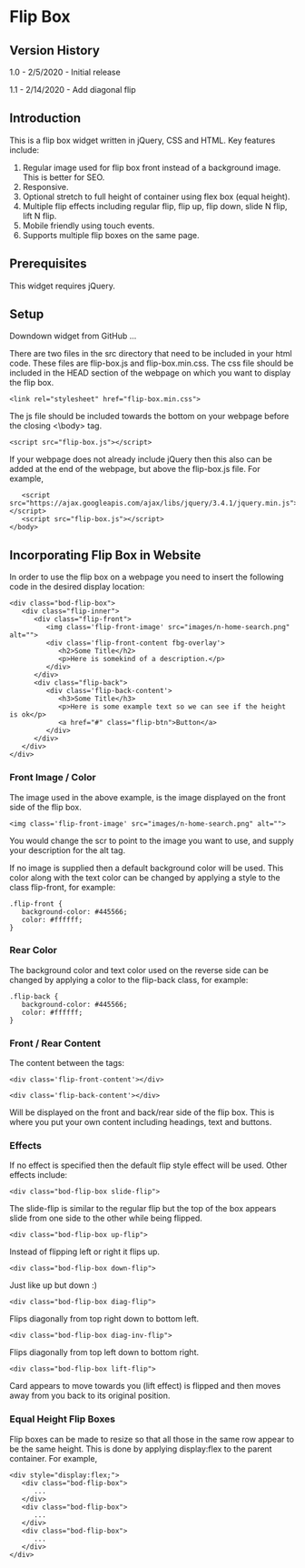 # Flip Box
## Version History
1.0 - 2/5/2020 - Initial release

1.1 - 2/14/2020 - Add diagonal flip
## Introduction
This is a flip box widget written in jQuery, CSS and HTML. Key features include:
1. Regular image used for flip box front instead of a background image. This is better for SEO.
2. Responsive.
3. Optional stretch to full height of container using flex box (equal height).
4. Multiple flip effects including regular flip, flip up, flip down, slide N flip, lift N flip.
5. Mobile friendly using touch events.
6. Supports multiple flip boxes on the same page.
## Prerequisites
This widget requires jQuery.
## Setup
Downdown widget from GitHub ...

There are two files in the src directory that need to be included in your html code. These files are flip-box.js and flip-box.min.css. The css file should be included in the HEAD section of the webpage on which you want to display the flip box.
```
<link rel="stylesheet" href="flip-box.min.css">
```
The js file should be included towards the bottom on your webpage before the closing <\body> tag.
```
<script src="flip-box.js"></script>
```
If your webpage does not already include jQuery then this also can be added at the end of the webpage, but above the flip-box.js file. For example, 
```
   <script src="https://ajax.googleapis.com/ajax/libs/jquery/3.4.1/jquery.min.js"></script>
   <script src="flip-box.js"></script>
</body>
```
## Incorporating Flip Box in Website
In order to use the flip box on a webpage you need to insert the following code in the desired display location:
```
<div class="bod-flip-box">
   <div class="flip-inner">
      <div class="flip-front">
         <img class='flip-front-image' src="images/n-home-search.png" alt="">
         <div class='flip-front-content fbg-overlay'>
            <h2>Some Title</h2>
            <p>Here is somekind of a description.</p>
         </div>
      </div>
      <div class="flip-back">
         <div class='flip-back-content'>
            <h3>Some Title</h3>
            <p>Here is some example text so we can see if the height is ok</p>
            <a href="#" class="flip-btn">Button</a>
         </div>
      </div>
   </div>
</div>
```
### Front Image / Color
The image used in the above example, is the image displayed on the front side of the flip box.  
```
<img class='flip-front-image' src="images/n-home-search.png" alt="">
```
You would change the scr to point to the image you want to use, and supply your description for the alt tag.

If no image is supplied then a default background color will be used. This color along with the text color can be changed by applying a style to the class flip-front, for example:
```
.flip-front {
   background-color: #445566;
   color: #ffffff;
}
```

### Rear Color

The background color and text color used on the reverse side can be changed by applying a color to the flip-back class, for example:

```
.flip-back {
   background-color: #445566;
   color: #ffffff;
}
```
### Front / Rear Content
The content between the tags:
```
<div class='flip-front-content'></div>

<div class='flip-back-content'></div>
```
Will be displayed on the front and back/rear side of the flip box. This is where you put your own content including headings, text and buttons. 
### Effects
If no effect is specified then the default flip style effect will be used. Other effects include:
```
<div class="bod-flip-box slide-flip">
```
The slide-flip is similar to the regular flip but the top of the box appears slide from one side to the other while being flipped.  
```
<div class="bod-flip-box up-flip">
```
Instead of flipping left or right it flips up.
```
<div class="bod-flip-box down-flip">
```
Just like up but down :)
```
<div class="bod-flip-box diag-flip">
```
Flips diagonally from top right down to bottom left.
```
<div class="bod-flip-box diag-inv-flip">
```
Flips diagonally from top left down to bottom right.
```
<div class="bod-flip-box lift-flip">
```
Card appears to move towards you (lift effect) is flipped and then moves away from you back to its original position.
### Equal Height Flip Boxes
Flip boxes can be made to resize so that all those in the same row appear to be the same height. This is done by applying display:flex to the parent container. For example,
```
<div style="display:flex;">
   <div class="bod-flip-box">
      ...
   </div>
   <div class="bod-flip-box">
      ...
   </div>
   <div class="bod-flip-box">
      ...
   </div>
</div>
```